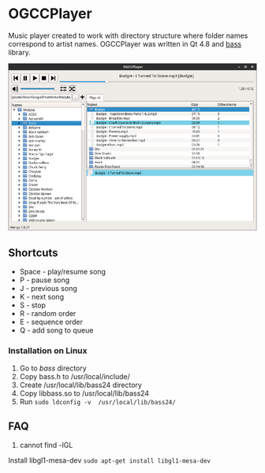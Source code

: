 # OGCCPlayer #

Music player created to work with directory structure where folder names correspond to artist names.
OGCCPlayer was written in Qt 4.8 and [bass](http://www.un4seen.com/) library.

![screen1.png](img/screen1.png)

## Shortcuts

 - Space - play/resume song
 - P - pause song
 - J - previous song
 - K - next song
 - S - stop
 - R - random order
 - E - sequence order
 - Q - add song to queue

### Installation on Linux
1. Go to _bass_ directory
2. Copy bass.h to /usr/local/include/
3. Create /usr/local/lib/bass24 directory
4. Copy libbass.so to /usr/local/lib/bass24
5. Run `sudo ldconfig -v  /usr/local/lib/bass24/`

## FAQ

1. cannot find -lGL

Install libgl1-mesa-dev
`sudo apt-get install libgl1-mesa-dev`